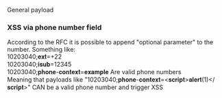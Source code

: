 General payload

### XSS via phone number field
According to the RFC it is possible to append "optional parameter" to the number. Something like:  
  10203040;𝐞𝐱𝐭=+22  
  10203040;𝐢𝐬𝐮𝐛=12345  
  10203040;𝐩𝐡𝐨𝐧𝐞-𝐜𝐨𝐧𝐭𝐞𝐱𝐭=𝐞𝐱𝐚𝐦𝐩𝐥𝐞
  Are valid phone numbers  
Meaning that payloads like "10203040;𝐩𝐡𝐨𝐧𝐞-𝐜𝐨𝐧𝐭𝐞𝐱𝐭=<𝐬𝐜𝐫𝐢𝐩𝐭>𝐚𝐥𝐞𝐫𝐭(1)</𝐬𝐜𝐫𝐢𝐩𝐭>" CAN be a valid phone number and trigger XSS
